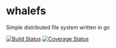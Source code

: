 # whalefs
Simple distributed file system written in go

[![Build Status](https://api.travis-ci.org/JetMuffin/whalefs.svg?branch=master)](https://travis-ci.org/JetMuffin/whalefs)
[![Coverage Status](https://coveralls.io/repos/github/JetMuffin/whalefs/badge.svg?branch=master)](https://coveralls.io/github/JetMuffin/whalefs?branch=master)
